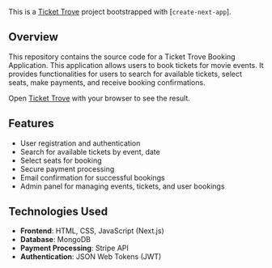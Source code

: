 This is a [Ticket Trove](https://ticket-trove.vercel.app/) project bootstrapped with [`create-next-app`].

## Overview

This repository contains the source code for a Ticket Trove Booking Application. This application allows users to book tickets for movie events. It provides functionalities for users to search for available tickets, select seats, make payments, and receive booking confirmations.

Open [Ticket Trove](https://ticket-trove.vercel.app/) with your browser to see the result.

## Features

- User registration and authentication
- Search for available tickets by event, date
- Select seats for booking
- Secure payment processing
- Email confirmation for successful bookings
- Admin panel for managing events, tickets, and user bookings

## Technologies Used

- **Frontend**: HTML, CSS, JavaScript (Next.js)
- **Database**: MongoDB
- **Payment Processing**: Stripe API
- **Authentication**: JSON Web Tokens (JWT)
